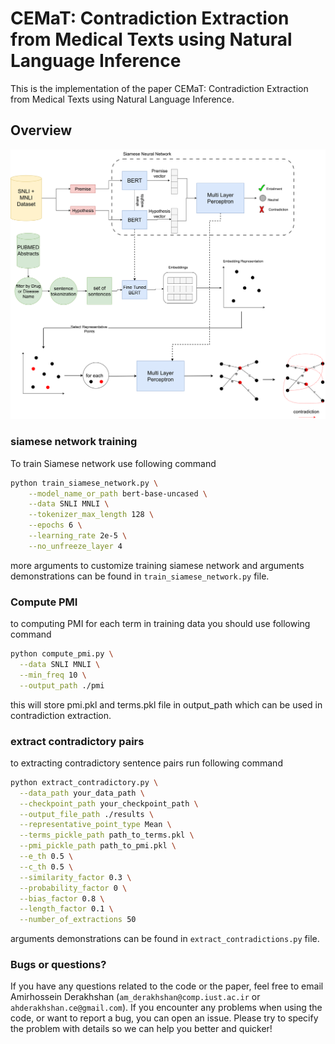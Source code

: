 # CEMaT: Contradiction Extraction from Medical Texts using Natural Language Inference


This is the implementation of the paper CEMaT: Contradiction Extraction from Medical Texts using Natural Language Inference.

## Overview
![Architecture of CEMaT: 1- Siamese Network is trained on NLI datasets. 2- Medical Texts Filtered by name of Drug/Disease 3- Using trained siamese network retrieved texts covert to their embeddings 4- Select representative points](./cemat.png)

### siamese network training

To train Siamese network use following command

```bash
python train_siamese_network.py \
    --model_name_or_path bert-base-uncased \
    --data SNLI MNLI \
    --tokenizer_max_length 128 \
    --epochs 6 \
    --learning_rate 2e-5 \
    --no_unfreeze_layer 4 
```
more arguments to customize training siamese network and arguments demonstrations can be found in 
``train_siamese_network.py`` file.

### Compute PMI
to computing PMI for each term in training data you should use following command
```bash
python compute_pmi.py \
  --data SNLI MNLI \
  --min_freq 10 \
  --output_path ./pmi 
```
this will store pmi.pkl and terms.pkl file in output_path which can be used in contradiction extraction.

### extract contradictory pairs
to extracting contradictory sentence pairs run following command
```bash
python extract_contradictory.py \
  --data_path your_data_path \
  --checkpoint_path your_checkpoint_path \
  --output_file_path ./results \
  --representative_point_type Mean \
  --terms_pickle_path path_to_terms.pkl \
  --pmi_pickle_path path_to_pmi.pkl \
  --e_th 0.5 \
  --c_th 0.5 \
  --similarity_factor 0.3 \
  --probability_factor 0 \
  --bias_factor 0.8 \
  --length_factor 0.1 \
  --number_of_extractions 50  
```
arguments demonstrations can be found in `extract_contradictions.py` file.

### Bugs or questions?

If you have any questions related to the code or the paper, feel free to email Amirhossein Derakhshan (`am_derakhshan@comp.iust.ac.ir` or `ahderakhshan.ce@gmail.com`). If you encounter any problems when using the code, or want to report a bug, you can open an issue. Please try to specify the problem with details so we can help you better and quicker!
